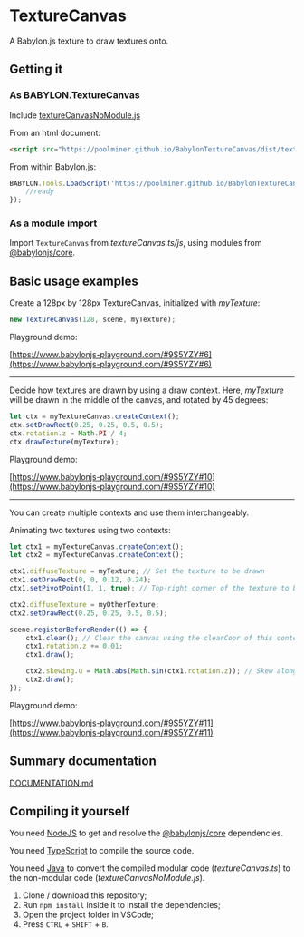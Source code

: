 # TextureCanvas

A Babylon.js texture to draw textures onto.

## Getting it
### As BABYLON.TextureCanvas
Include [textureCanvasNoModule.js](https://poolminer.github.io/BabylonTextureCanvas/dist/textureCanvasNoModule.js)

From an html document:
```html
<script src="https://poolminer.github.io/BabylonTextureCanvas/dist/textureCanvasNoModule.js"></script>
```

From within Babylon.js:
```javascript
BABYLON.Tools.LoadScript('https://poolminer.github.io/BabylonTextureCanvas/dist/textureCanvasNoModule.js', () => {
    //ready
});
```

### As a module import
Import ```TextureCanvas``` from *textureCanvas.ts/js*, using modules from [@babylonjs/core](https://www.npmjs.com/package/@babylonjs/core).

## Basic usage examples
Create a 128px by 128px TextureCanvas, initialized with *myTexture*:
```javascript
new TextureCanvas(128, scene, myTexture);
```
Playground demo:

[https://www.babylonjs-playground.com/#9S5YZY#6](https://www.babylonjs-playground.com/#9S5YZY#6)

---

Decide how textures are drawn by using a draw context.
Here, *myTexture* will be drawn in the middle of the canvas, and rotated by 45 degrees:
```javascript
let ctx = myTextureCanvas.createContext();
ctx.setDrawRect(0.25, 0.25, 0.5, 0.5);
ctx.rotation.z = Math.PI / 4;
ctx.drawTexture(myTexture);
```
Playground demo:

[https://www.babylonjs-playground.com/#9S5YZY#10](https://www.babylonjs-playground.com/#9S5YZY#10)

---

You can create multiple contexts and use them interchangeably.

Animating two textures using two contexts:
```javascript
let ctx1 = myTextureCanvas.createContext();
let ctx2 = myTextureCanvas.createContext();

ctx1.diffuseTexture = myTexture; // Set the texture to be drawn
ctx1.setDrawRect(0, 0, 0.12, 0.24);
ctx1.setPivotPoint(1, 1, true); // Top-right corner of the texture to be drawn

ctx2.diffuseTexture = myOtherTexture;
ctx2.setDrawRect(0.25, 0.25, 0.5, 0.5);

scene.registerBeforeRender(() => {
    ctx1.clear(); // Clear the canvas using the clearCoor of this context
    ctx1.rotation.z += 0.01;
    ctx1.draw();

    ctx2.skewing.u = Math.abs(Math.sin(ctx1.rotation.z)); // Skew along the u-axis
    ctx2.draw();
});
```
Playground demo:

[https://www.babylonjs-playground.com/#9S5YZY#11](https://www.babylonjs-playground.com/#9S5YZY#11)

## Summary documentation
[DOCUMENTATION.md](./DOCUMENTATION.md)

## Compiling it yourself
You need [NodeJS](https://nodejs.org/en/download/) to get and resolve the [@babylonjs/core](https://www.npmjs.com/package/@babylonjs/core) dependencies.

You need [TypeScript](https://www.npmjs.com/package/typescript) to compile the source code.

You need [Java](https://www.java.com/en/download/) to convert the compiled modular code (*textureCanvas.ts*) to the non-modular code (*textureCanvasNoModule.js*).

1. Clone / download this repository;
2. Run ```npm install``` inside it to install the dependencies;
3. Open the project folder in VSCode;
4. Press ```CTRL``` + ```SHIFT``` + ```B```.
